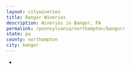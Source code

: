 ```yaml
---
layout: citywineries
title: Bangor Wineries
description: Wineries in Bangor, PA
permalink: /pennsylvania/northampton/bangor/
state: pa
county: northampton
city: bangor
---
```

-

